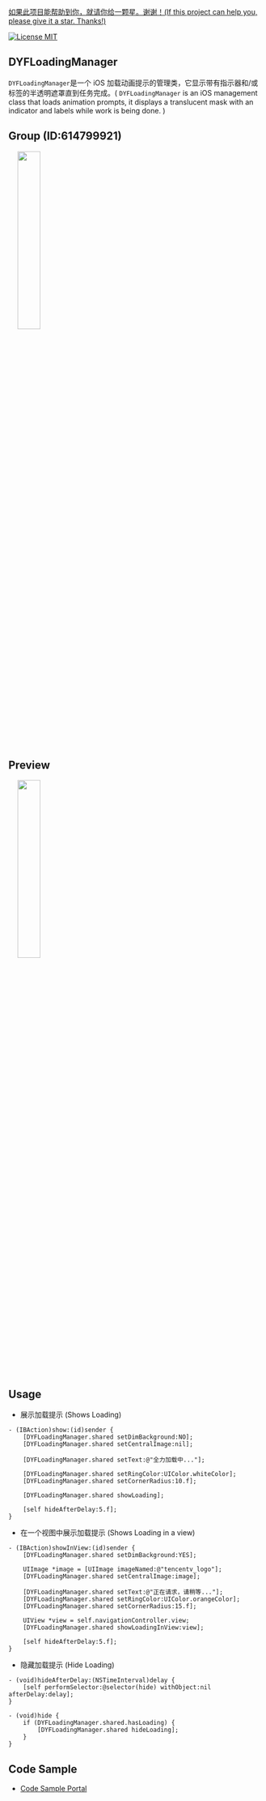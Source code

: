 [如果此项目能帮助到你，就请你给一颗星。谢谢！(If this project can help you, please give it a star. Thanks!)](https://github.com/dgynfi/DYFLoadingManager)

[![License MIT](https://img.shields.io/badge/license-MIT-green.svg?style=flat)](LICENSE)&nbsp;

## DYFLoadingManager

`DYFLoadingManager`是一个 iOS 加载动画提示的管理类，它显示带有指示器和/或标签的半透明遮罩直到任务完成。( `DYFLoadingManager` is an iOS management class that loads animation prompts, it displays a translucent mask with an indicator and labels while work is being done. )

## Group (ID:614799921)

<div align=left>
&emsp; <img src="https://github.com/dgynfi/DYFLoadingManager/raw/master/images/g614799921.jpg" width="30%" />
</div>

## Preview

<div align=left>
&emsp; <img src="https://github.com/dgynfi/DYFLoadingManager/raw/master/images/LoadingPreview.gif" width="30%" />
</div>

## Usage

-  展示加载提示 (Shows Loading)

```
- (IBAction)show:(id)sender {
    [DYFLoadingManager.shared setDimBackground:NO];
    [DYFLoadingManager.shared setCentralImage:nil];

    [DYFLoadingManager.shared setText:@"全力加载中..."];

    [DYFLoadingManager.shared setRingColor:UIColor.whiteColor];
    [DYFLoadingManager.shared setCornerRadius:10.f];

    [DYFLoadingManager.shared showLoading];

    [self hideAfterDelay:5.f];
}
```

- 在一个视图中展示加载提示 (Shows Loading in a view)

```
- (IBAction)showInView:(id)sender {
    [DYFLoadingManager.shared setDimBackground:YES];
    
    UIImage *image = [UIImage imageNamed:@"tencentv_logo"];
    [DYFLoadingManager.shared setCentralImage:image];

    [DYFLoadingManager.shared setText:@"正在请求，请稍等..."];
    [DYFLoadingManager.shared setRingColor:UIColor.orangeColor];
    [DYFLoadingManager.shared setCornerRadius:15.f];

    UIView *view = self.navigationController.view;
    [DYFLoadingManager.shared showLoadingInView:view];

    [self hideAfterDelay:5.f];
}
```

- 隐藏加载提示 (Hide Loading)

```
- (void)hideAfterDelay:(NSTimeInterval)delay {
    [self performSelector:@selector(hide) withObject:nil afterDelay:delay];
}

- (void)hide {
    if (DYFLoadingManager.shared.hasLoading) {
        [DYFLoadingManager.shared hideLoading];
    }
}
```

## Code Sample

- [Code Sample Portal](https://github.com/dgynfi/DYFLoadingManager/blob/master/Basic%20Files/ViewController.m)
